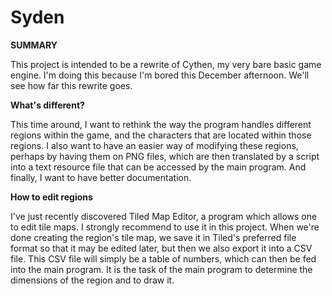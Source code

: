 # Syden

**SUMMARY**

This project is intended to be a rewrite of Cythen, my very bare basic game
engine. I'm doing this because I'm bored this December afternoon. We'll see how
far this rewrite goes.

**What's different?**

This time around, I want to rethink the way the program handles different
regions within the game, and the characters that are located within those
regions. I also want to have an easier way of modifying these regions, perhaps
by having them on PNG files, which are then translated by a script into a text
resource file that can be accessed by the main program. And finally, I want to
have better documentation.

**How to edit regions**

I've just recently discovered Tiled Map Editor, a program which allows one to
edit tile maps. I strongly recommend to use it in this project. When we're done
creating the region's tile map, we save it in Tiled's preferred file format so
that it may be edited later, but then we also export it into a CSV file. This
CSV file will simply be a table of numbers, which can then be fed into the main
program. It is the task of the main program to determine the dimensions of the
region and to draw it.
